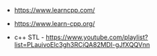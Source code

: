 - https://www.learncpp.com/
- https://www.learn-cpp.org/

- c++ STL - https://www.youtube.com/playlist?list=PLauivoElc3gh3RCiQA82MDI-gJfXQQVnn